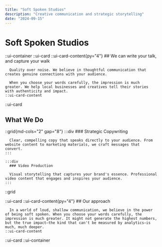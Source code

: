 ```yaml
---
title: "Soft Spoken Studios"
description: "Creative communication and strategic storytelling"
date: "2024-09-15"
---
```


# Soft Spoken Studios

::ui-container
::ui-card
::ui-card-content{py="4"} ## We can write your talk, and capture your walk

      Quality over noise. We believe in thoughtful communication that creates genuine connections with your audience.

      When you choose your words carefully, the impression is much greater. We help local businesses and creatives tell their stories with authenticity and impact.
    ::ui-card-content

::ui-card

## What We Do

::grid{md-cols="2" gap="8"}
:::div ### Strategic Copywriting

      Clear, compelling copy that speaks directly to your audience. From website content to marketing materials, we craft messages that convert.
    :::

    :::div
      ### Video Production

      Visual storytelling that captures your brand's essence. Professional video content that engages and inspires your audience.
    :::

::grid

::ui-card
::ui-card-content{py="4"} ## Our approach

      In a world of loud, shallow communication, we believe in the power of being soft spoken. When you choose your words carefully, the impression is much greater. It might not generate the highest numbers, but the true impact—the kind that can't be measured by analytics—is much, much deeper.
    ::ui-card-content

::ui-card
::ui-container
